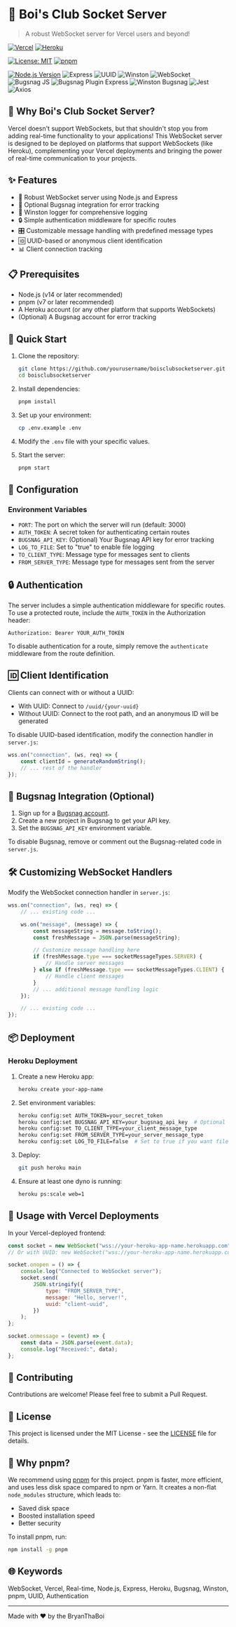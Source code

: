 # 🚀 Boi's Club Socket Server

> A robust WebSocket server for Vercel users and beyond!

[![Vercel](https://img.shields.io/badge/vercel-%23000000.svg?style=flat&logo=vercel&logoColor=white)](https://vercel.com/)
[![Heroku](https://img.shields.io/badge/heroku-%23430098.svg?style=flat&logo=heroku&logoColor=white)](https://www.heroku.com/)

[![License: MIT](https://img.shields.io/badge/License-MIT-yellow.svg)](https://opensource.org/licenses/MIT)
[![pnpm](https://img.shields.io/badge/pnpm-%3E%3D7.0.0-orange.svg)](https://pnpm.io/)

[![Node.js Version](https://img.shields.io/badge/node-%3E%3D14.0.0-brightgreen.svg)](https://nodejs.org/)
![Express](https://img.shields.io/badge/express-%5E4.19.2-brightgreen)
![UUID](https://img.shields.io/badge/uuid-%5E10.0.0-brightgreen)
![Winston](https://img.shields.io/badge/winston-%5E3.13.1-brightgreen)
![WebSocket](https://img.shields.io/badge/ws-%5E8.18.0-brightgreen)
![Bugsnag JS](https://img.shields.io/badge/@bugsnag/js-%5E7.25.0-brightgreen)
![Bugsnag Plugin Express](https://img.shields.io/badge/@bugsnag/plugin--express-%5E7.25.0-brightgreen)
![Winston Bugsnag](https://img.shields.io/badge/winston--bugsnag-%5E3.0.2-brightgreen)
![Jest](https://img.shields.io/badge/jest-%5E29.7.0-brightgreen)
![Axios](https://img.shields.io/badge/axios-%5E1.7.2-brightgreen)

## 🌟 Why Boi's Club Socket Server?

Vercel doesn't support WebSockets, but that shouldn't stop you from adding real-time functionality to your applications! This WebSocket server is designed to be deployed on platforms that support WebSockets (like Heroku), complementing your Vercel deployments and bringing the power of real-time communication to your projects.

## ✨ Features

- 🔌 Robust WebSocket server using Node.js and Express
- 🐞 Optional Bugsnag integration for error tracking
- 📝 Winston logger for comprehensive logging
- 🔒 Simple authentication middleware for specific routes
- 🎛 Customizable message handling with predefined message types
- 🆔 UUID-based or anonymous client identification
- 📊 Client connection tracking

## 📋 Prerequisites

- Node.js (v14 or later recommended)
- pnpm (v7 or later recommended)
- A Heroku account (or any other platform that supports WebSockets)
- (Optional) A Bugsnag account for error tracking

## 🚀 Quick Start

1. Clone the repository:

   ```bash
   git clone https://github.com/yourusername/boisclubsocketserver.git
   cd boisclubsocketserver
   ```

2. Install dependencies:

   ```bash
   pnpm install
   ```

3. Set up your environment:

   ```bash
   cp .env.example .env
   ```

4. Modify the `.env` file with your specific values.

5. Start the server:
   ```bash
   pnpm start
   ```

## 🔧 Configuration

### Environment Variables

- `PORT`: The port on which the server will run (default: 3000)
- `AUTH_TOKEN`: A secret token for authenticating certain routes
- `BUGSNAG_API_KEY`: (Optional) Your Bugsnag API key for error tracking
- `LOG_TO_FILE`: Set to "true" to enable file logging
- `TO_CLIENT_TYPE`: Message type for messages sent to clients
- `FROM_SERVER_TYPE`: Message type for messages sent from the server

## 🔒 Authentication

The server includes a simple authentication middleware for specific routes. To use a protected route, include the `AUTH_TOKEN` in the Authorization header:

```
Authorization: Bearer YOUR_AUTH_TOKEN
```

To disable authentication for a route, simply remove the `authenticate` middleware from the route definition.

## 🆔 Client Identification

Clients can connect with or without a UUID:

- With UUID: Connect to `/uuid/{your-uuid}`
- Without UUID: Connect to the root path, and an anonymous ID will be generated

To disable UUID-based identification, modify the connection handler in `server.js`:

```javascript
wss.on("connection", (ws, req) => {
	const clientId = generateRandomString();
	// ... rest of the handler
});
```

## 🐞 Bugsnag Integration (Optional)

1. Sign up for a [Bugsnag account](https://www.bugsnag.com/).
2. Create a new project in Bugsnag to get your API key.
3. Set the `BUGSNAG_API_KEY` environment variable.

To disable Bugsnag, remove or comment out the Bugsnag-related code in `server.js`.

## 🛠 Customizing WebSocket Handlers

Modify the WebSocket connection handler in `server.js`:

```javascript
wss.on("connection", (ws, req) => {
	// ... existing code ...

	ws.on("message", (message) => {
		const messageString = message.toString();
		const freshMessage = JSON.parse(messageString);

		// Customize message handling here
		if (freshMessage.type === socketMessageTypes.SERVER) {
			// Handle server messages
		} else if (freshMessage.type === socketMessageTypes.CLIENT) {
			// Handle client messages
		}
		// ... additional message handling logic
	});

	// ... existing code ...
});
```

## 📦 Deployment

### Heroku Deployment

1. Create a new Heroku app:

   ```bash
   heroku create your-app-name
   ```

2. Set environment variables:

   ```bash
   heroku config:set AUTH_TOKEN=your_secret_token
   heroku config:set BUGSNAG_API_KEY=your_bugsnag_api_key  # Optional
   heroku config:set TO_CLIENT_TYPE=your_client_message_type
   heroku config:set FROM_SERVER_TYPE=your_server_message_type
   heroku config:set LOG_TO_FILE=false  # Set to true if you want file logging
   ```

3. Deploy:

   ```bash
   git push heroku main
   ```

4. Ensure at least one dyno is running:
   ```bash
   heroku ps:scale web=1
   ```

## 🔗 Usage with Vercel Deployments

In your Vercel-deployed frontend:

```javascript
const socket = new WebSocket("wss://your-heroku-app-name.herokuapp.com");
// Or with UUID: new WebSocket("wss://your-heroku-app-name.herokuapp.com/uuid/your-uuid");

socket.onopen = () => {
	console.log("Connected to WebSocket server");
	socket.send(
		JSON.stringify({
			type: "FROM_SERVER_TYPE",
			message: "Hello, server!",
			uuid: "client-uuid",
		})
	);
};

socket.onmessage = (event) => {
	const data = JSON.parse(event.data);
	console.log("Received:", data);
};
```

## 🤝 Contributing

Contributions are welcome! Please feel free to submit a Pull Request.

## 📄 License

This project is licensed under the MIT License - see the [LICENSE](https://opensource.org/licenses/MIT) file for details.

## 💖 Why pnpm?

We recommend using [pnpm](https://pnpm.io/) for this project. pnpm is faster, more efficient, and uses less disk space compared to npm or Yarn. It creates a non-flat `node_modules` structure, which leads to:

- Saved disk space
- Boosted installation speed
- Better security

To install pnpm, run:

```bash
npm install -g pnpm
```

## 🌐 Keywords

WebSocket, Vercel, Real-time, Node.js, Express, Heroku, Bugsnag, Winston, pnpm, UUID, Authentication

---

Made with ❤️ by the BryanThaBoi
